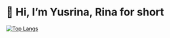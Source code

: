 # 👋 Hi, I’m Yusrina, Rina for short

[![Top Langs](https://github-readme-stats.vercel.app/api/top-langs/?username=Yusrina55)](https://github.com/Yusrina55/github-readme-stats)
